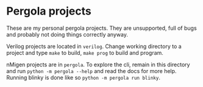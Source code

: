 # Pergola projects

These are my personal pergola projects. They are unsupported, full of bugs and probably not doing things correctly anyway.

Verilog projects are located in `verilog`. Change working directory to a project and type `make` to build, `make prog` to build and program.

nMigen projects are in `pergola`. To explore the cli, remain in this directory and run `python -m pergola --help` and read the docs for more help. Running blinky is done like so `python -m pergola run blinky`.
